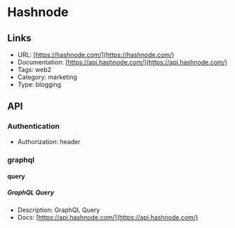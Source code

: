 # Hashnode

## Links

* URL: [https://hashnode.com/](https://hashnode.com/)
* Documentation: [https://api.hashnode.com/](https://api.hashnode.com/)
* Tags: web2
* Category: marketing
* Type: blogging

## API

### Authentication

* Authorization: header

### graphql

#### query

##### GraphQL Query

* Description: GraphQL Query
* Docs: [https://api.hashnode.com/](https://api.hashnode.com/)
